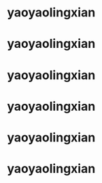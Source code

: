 # yaoyaolingxian
# yaoyaolingxian
# yaoyaolingxian
# yaoyaolingxian
# yaoyaolingxian
# yaoyaolingxian
